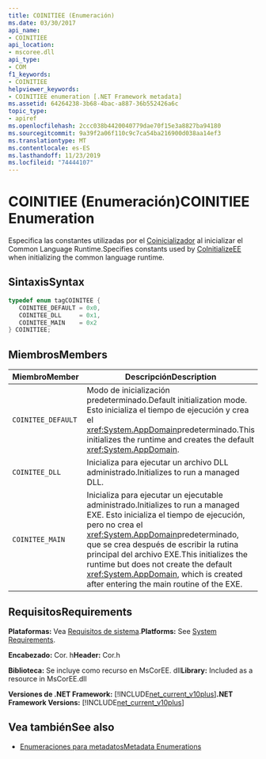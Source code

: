 ```yaml
---
title: COINITIEE (Enumeración)
ms.date: 03/30/2017
api_name:
- COINITIEE
api_location:
- mscoree.dll
api_type:
- COM
f1_keywords:
- COINITIEE
helpviewer_keywords:
- COINITIEE enumeration [.NET Framework metadata]
ms.assetid: 64264238-3b68-4bac-a887-36b552426a6c
topic_type:
- apiref
ms.openlocfilehash: 2ccc038b4420040779dae70f15e3a8827ba94180
ms.sourcegitcommit: 9a39f2a06f110c9c7ca54ba216900d038aa14ef3
ms.translationtype: MT
ms.contentlocale: es-ES
ms.lasthandoff: 11/23/2019
ms.locfileid: "74444107"
---
```

# <a name="coinitiee-enumeration"></a><span data-ttu-id="e6d49-102">COINITIEE (Enumeración)</span><span class="sxs-lookup"><span data-stu-id="e6d49-102">COINITIEE Enumeration</span></span>
<span data-ttu-id="e6d49-103">Especifica las constantes utilizadas por el [Coinicializador](../../../../docs/framework/unmanaged-api/hosting/coinitializeee-function.md) al inicializar el Common Language Runtime.</span><span class="sxs-lookup"><span data-stu-id="e6d49-103">Specifies constants used by [CoInitializeEE](../../../../docs/framework/unmanaged-api/hosting/coinitializeee-function.md) when initializing the common language runtime.</span></span>  
  
## <a name="syntax"></a><span data-ttu-id="e6d49-104">Sintaxis</span><span class="sxs-lookup"><span data-stu-id="e6d49-104">Syntax</span></span>  
  
```cpp  
typedef enum tagCOINITEE {  
   COINITEE_DEFAULT = 0x0,  
   COINITEE_DLL     = 0x1,  
   COINITEE_MAIN    = 0x2  
} COINITIEE;  
```  
  
## <a name="members"></a><span data-ttu-id="e6d49-105">Miembros</span><span class="sxs-lookup"><span data-stu-id="e6d49-105">Members</span></span>  
  
|<span data-ttu-id="e6d49-106">Miembro</span><span class="sxs-lookup"><span data-stu-id="e6d49-106">Member</span></span>|<span data-ttu-id="e6d49-107">Descripción</span><span class="sxs-lookup"><span data-stu-id="e6d49-107">Description</span></span>|  
|------------|-----------------|  
|`COINITEE_DEFAULT`|<span data-ttu-id="e6d49-108">Modo de inicialización predeterminado.</span><span class="sxs-lookup"><span data-stu-id="e6d49-108">Default initialization mode.</span></span> <span data-ttu-id="e6d49-109">Esto inicializa el tiempo de ejecución y crea el <xref:System.AppDomain>predeterminado.</span><span class="sxs-lookup"><span data-stu-id="e6d49-109">This initializes the runtime and creates the default <xref:System.AppDomain>.</span></span>|  
|`COINITEE_DLL`|<span data-ttu-id="e6d49-110">Inicializa para ejecutar un archivo DLL administrado.</span><span class="sxs-lookup"><span data-stu-id="e6d49-110">Initializes to run a managed DLL.</span></span>|  
|`COINITEE_MAIN`|<span data-ttu-id="e6d49-111">Inicializa para ejecutar un ejecutable administrado.</span><span class="sxs-lookup"><span data-stu-id="e6d49-111">Initializes to run a managed EXE.</span></span> <span data-ttu-id="e6d49-112">Esto inicializa el tiempo de ejecución, pero no crea el <xref:System.AppDomain>predeterminado, que se crea después de escribir la rutina principal del archivo EXE.</span><span class="sxs-lookup"><span data-stu-id="e6d49-112">This initializes the runtime but does not create the default <xref:System.AppDomain>, which is created after entering the main routine of the EXE.</span></span>|  
  
## <a name="requirements"></a><span data-ttu-id="e6d49-113">Requisitos</span><span class="sxs-lookup"><span data-stu-id="e6d49-113">Requirements</span></span>  
 <span data-ttu-id="e6d49-114">**Plataformas:** Vea [Requisitos de sistema](../../../../docs/framework/get-started/system-requirements.md).</span><span class="sxs-lookup"><span data-stu-id="e6d49-114">**Platforms:** See [System Requirements](../../../../docs/framework/get-started/system-requirements.md).</span></span>  
  
 <span data-ttu-id="e6d49-115">**Encabezado:** Cor. h</span><span class="sxs-lookup"><span data-stu-id="e6d49-115">**Header:** Cor.h</span></span>  
  
 <span data-ttu-id="e6d49-116">**Biblioteca:** Se incluye como recurso en MsCorEE. dll</span><span class="sxs-lookup"><span data-stu-id="e6d49-116">**Library:** Included as a resource in MsCorEE.dll</span></span>  
  
 <span data-ttu-id="e6d49-117">**Versiones de .NET Framework:** [!INCLUDE[net_current_v10plus](../../../../includes/net-current-v10plus-md.md)]</span><span class="sxs-lookup"><span data-stu-id="e6d49-117">**.NET Framework Versions:** [!INCLUDE[net_current_v10plus](../../../../includes/net-current-v10plus-md.md)]</span></span>  
  
## <a name="see-also"></a><span data-ttu-id="e6d49-118">Vea también</span><span class="sxs-lookup"><span data-stu-id="e6d49-118">See also</span></span>

- [<span data-ttu-id="e6d49-119">Enumeraciones para metadatos</span><span class="sxs-lookup"><span data-stu-id="e6d49-119">Metadata Enumerations</span></span>](../../../../docs/framework/unmanaged-api/metadata/metadata-enumerations.md)
